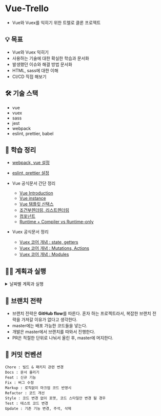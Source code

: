 # Vue-Trello

- Vue와 Vuex를 익히기 위한 트렐로 클론 프로젝트


## 💡 목표 
- Vue와 Vuex 익히기
- 사용하는 기술에 대한 확실한 학습과 문서화
- 발생했던 이슈와 해결 방법 문서화
- HTML, sass에 대한 이해 
- CI/CD 직접 해보기

## 🛠 기술 스택
- vue
- vuex
- sass
- jest
- webpack
- eslint, prettier, babel

## 📗 학습 정리
- [webpack, vue 설정](https://github.com/yejineee/vue-trello/blob/master/docs/webpack.md)
- [eslint, prettier 설정](https://github.com/yejineee/vue-trello/blob/master/docs/eslint-prettier.md)

- Vue 공식문서 간단 정리
  - [Vue Introduction](https://hackmd.io/cXf2Y39zQ-Kv8sqnYBi_zw)
  - [Vue instance](https://hackmd.io/6N65rm0KTTGk_y_1QhfCeA)
  - [Vue 템플릿 신택스](https://hackmd.io/a1iRCJuuT0-pDC52yjVP2w)
  - [조건부렌더링, 리스트렌더링](https://hackmd.io/1XnTtI1_ShG5G0xnOx0eBg)
  - [컴포넌트](https://hackmd.io/EfHf4_1jQdq09gp2lOkQ-w)
  - [Runtime + Compiler vs Runtime-only](https://hackmd.io/5hF0zrqLSVS9lIYH_Za2Mw)

- Vuex 공식문서 정리
  - [Vuex 코어 개념 : state, getters](https://hackmd.io/BSRVLv-_RlulY-azXSRr2A)
  - [Vuex 코어 개념 : Mutations, Actions](https://hackmd.io/mHGTeQOhSeiQMqpyvRSf0w)
  - [Vuex 코어 개념 : Modules](https://hackmd.io/zJqGEpn1SCeukNGa53OeUQ?both)



## 🏃‍♀️ 계획과 실행 
<details>
  <summary>날짜별 계획과 실행</summary>

  - **21.04.30 금** 
    - vue, webpack 설정 후 로컬호스트 띄워보기 - [PR](https://github.com/yejineee/vue-trello/pull/5) ✅ 
    - prettier, eslint 설정하기 ⛔️
    - babel 설정하기 ⛔️
    - es module 사용할 수 있는지 확인해보고 안되면 바벨 설정하기 ⛔️
    - 환경설정한 것 문서화해서 올리기

  - **21.05.01 토** 
    - prettier, eslint 설정하기 ✅ - [PR](https://github.com/yejineee/vue-trello/pull/6)
    - babel 설정하기 ⛔️
    - vue 공식문서 읽기(template 마지막부분 ~ 컴포넌트) 🌗
    - 기본 페이지 마크업 ⛔️
    - 칼럼 추가하기 기능  ⛔️
    - 칼럼에 todo 추가하기 기능 ⛔️
    - 환경설정한 것 문서화해서 올리기
  - **21.05.02 일**
    - vue 공식문서 읽고 정리 ✅ 
    - 기본 마크업 ✅ 
    - 칼럼 추가하기 ✅ - [PR](https://github.com/yejineee/vue-trello/pull/9)
    
  - **21.05.04 화**
    - vuex 학습 및 정리 (코어개념-state, getters, mutations, actions) ✅ 
    - 서버에서 columns 데이터 가져와서 보여주기 - 비동기 액션 적용! ✅ 
    - 칼럼 생성으로 Store의 state 변경시키기 ✅ 
    - 칼럼 이름 수정하기 ⛔️
    - 유저 스토어 추가하여 스토어 모듈화하기 ⛔️
    - 지금까지 개발한 내용 정리하기 ⛔️

  - **21.05.05 수**
    - 칼럼 이름 수정하기 ✅ 
    - 메인 페이지 마크업 다시 정비하기 ✅ 


</details>





## 🌳 브랜치 전략 
- 브랜치 전략은 **GitHub flow**를 따른다.
  혼자 하는 프로젝트라서, 복잡한 브랜치 전략을 가져갈 이유가 없다고 생각한다.
- master에는 배포 가능한 코드들을 넣는다.
- 개발은 master에서 브랜치를 따와서 진행한다.
- PR은 적절한 단위로 나눠서 올린 후, master에 머지한다.

## 🔖 커밋 컨벤션
```
Chore : 빌드 & 패키지 관련 변경
Docs : 문서 올리기
Feat : 신규 기능
Fix : 버그 수정
Markup : 로직없이 마크업 코드 반영시
Refactor : 코드 개선
Style : 코드 변경 없이 포맷, 코드 스타일만 변경 될 경우
Test : 테스트 코드 변경
Update : 기존 기능 변경, 주석, 삭제
```
